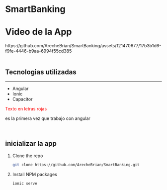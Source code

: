 # SmartBanking
<h1>Video de la App</h1>
https://github.com/ArecheBrian/SmartBanking/assets/121470677/17b3b1d6-f9fe-4446-b9aa-6994f55cd385
<br/>
<br/>
<h2>Tecnologias utilizadas</h2>
<hr/>
<ul>
  <li>Angular</li>
  <li>Ionic</li>
  <li>Capacitor</li>
</ul>
  <span style="color:red;">Texto en letras rojas</span><p>es la primera vez que trabajo con angular</p>
<br/>
<h2>inicializar la app</h2>

1. Clone the repo
   ```sh
   git clone https://github.com/ArecheBrian/SmartBanking.git
   ```
3. Install NPM packages
   ```sh
   ionic serve
   ```
